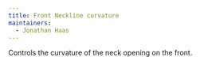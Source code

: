 ```yaml
---
title: Front Neckline curvature
maintainers:
  - Jonathan Haas
---
```


Controls the curvature of the neck opening on the front.
